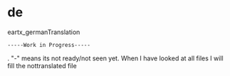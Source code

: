 # de
eartx_germanTranslation

    -----Work in Progress-----

.    "_-_" means its not ready/not seen yet.
When I have looked at all files I will fill the nottranslated file
